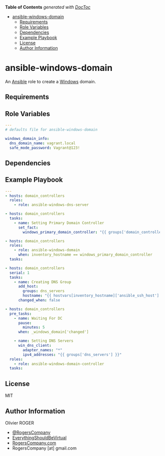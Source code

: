<!-- START doctoc generated TOC please keep comment here to allow auto update -->
<!-- DON'T EDIT THIS SECTION, INSTEAD RE-RUN doctoc TO UPDATE -->
**Table of Contents**  *generated with [DocToc](https://github.com/thlorenz/doctoc)*

- [ansible-windows-domain](#ansible-windows-domain)
  - [Requirements](#requirements)
  - [Role Variables](#role-variables)
  - [Dependencies](#dependencies)
  - [Example Playbook](#example-playbook)
  - [License](#license)
  - [Author Information](#author-information)

<!-- END doctoc generated TOC please keep comment here to allow auto update -->

# ansible-windows-domain

An [Ansible](https://www.ansible.com) role to create a [Windows](https://www.microsoft.com/en-us/cloud-platform/windows-server) domain.

## Requirements

## Role Variables

```yaml
---
# defaults file for ansible-windows-domain

windows_domain_info:
  dns_domain_name: vagrant.local
  safe_mode_password: Vagrant@123!
```

## Dependencies

## Example Playbook

```yaml
---
- hosts: domain_controllers
  roles:
    - role: ansible-windows-dns-server

- hosts: domain_controllers
  tasks:
    - name: Setting Primary Domain Controller
      set_fact:
        windows_primary_domain_controller: "{{ groups['domain_controllers'][0] }}"

- hosts: domain_controllers
  roles:
    - role: ansible-windows-domain
      when: inventory_hostname == windows_primary_domain_controller
  tasks:

- hosts: domain_controllers
  serial: 1
  tasks:
    - name: Creating DNS Group
      add_host:
        groups: dns_servers
        hostname: "{{ hostvars[inventory_hostname]['ansible_ssh_host'] }}"
      changed_when: false

- hosts: domain_controllers
  pre_tasks:
    - name: Waiting For DC
      pause:
        minutes: 5
      when: _windows_domain['changed']

    - name: Setting DNS Servers
      win_dns_client:
        adapter_names: "*"
        ipv4_addresses: "{{ groups['dns_servers'] }}"
  roles:
    - role: ansible-windows-domain-controller
  tasks:
```

## License

MIT

## Author Information

Olivier ROGER

-   [@RogersCompany](https://www.twitter.com/RogersCompany)
-   [EverythingShouldBeVirtual](http://www.everythingshouldbevirtual.com)
-   [RogersCompany.com](http://RogersCompany.com)
-   RogersCompany [at] gmail.com
